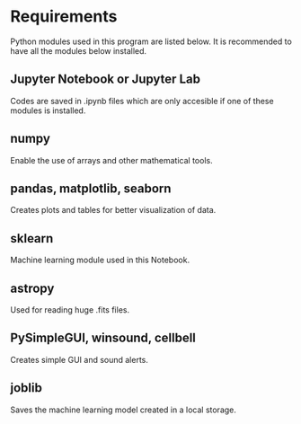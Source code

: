 # Requirements

Python modules used in this program are listed below.
It is recommended to have all the modules below installed.

## Jupyter Notebook or Jupyter Lab
Codes are saved in .ipynb files which are only accesible if one of these modules is installed.

## numpy
Enable the use of arrays and other mathematical tools.

## pandas, matplotlib, seaborn
Creates plots and tables for better visualization
    of data.
    
## sklearn
Machine learning module used in this Notebook.
    
## astropy
Used for reading huge .fits files.

## PySimpleGUI, winsound, cellbell
Creates simple GUI and sound alerts. 

## joblib
Saves the machine learning model created in a local storage.
